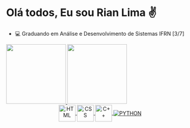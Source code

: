 
<!---
CaarlosRiian/CaarlosRiian is a ✨ special ✨ repository because its `README.md` (this file) appears on your GitHub profile.
You can click the Preview link to take a look at your changes.
--->
<h1>Olá todos, Eu sou Rian Lima ✌️</h1>
<ul>
<li>💻 Graduando em Análise e Desenvolvimento de Sistemas IFRN [3/7] </li>
</ul>

 <!-- Part of the tables --> 
<div>
  <a href="https://github.com/CaarlosRiian">
  <img height="160em" src="https://github-readme-stats.vercel.app/api?username=CaarlosRiian&show_icons=true&theme=dracula&include_all_commits=true&count_private=true"/>
  <img height="160em" src="https://github-readme-stats.vercel.app/api/top-langs/?username=CaarlosRiian&layout=compact&langs_count=7&theme=dracula"/>
</div>
  
  <!-- Part of the icons -->
<div align = "center">
  <img align = "center" alt ="HTML" width = '45' src="https://cdn.jsdelivr.net/gh/devicons/devicon/icons/html5/html5-original.svg" /> <!-- HTML 5 Icon -->
  <img align = "center" alt = "CSS" width = '45' src="https://cdn.jsdelivr.net/gh/devicons/devicon/icons/css3/css3-original.svg" /> <!-- CSS 3 Icon -->
  <img align = "center" alt = "C++" width = '45' src="https://cdn.jsdelivr.net/gh/devicons/devicon/icons/cplusplus/cplusplus-original.svg" /> <!-- C++ Icon -->
  <img align = "center" alt = "PYTHON" src="https://icongr.am/devicon/python-original.svg?size=45&color=currentColor" /> <!-- Python Icon -->
<div/>


